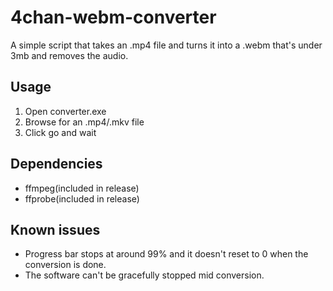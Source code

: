# 4chan-webm-converter

A simple script that takes an .mp4 file and turns it into a .webm that's under 3mb and removes the audio.

Usage
-----
1. Open converter.exe
2. Browse for an .mp4/.mkv file
3. Click go and wait

Dependencies 
-----
- ffmpeg(included in release)
- ffprobe(included in release)

Known issues
-----
- Progress bar stops at around 99% and it doesn't reset to 0 when the conversion is done. 
- The software can't be gracefully stopped mid conversion.
